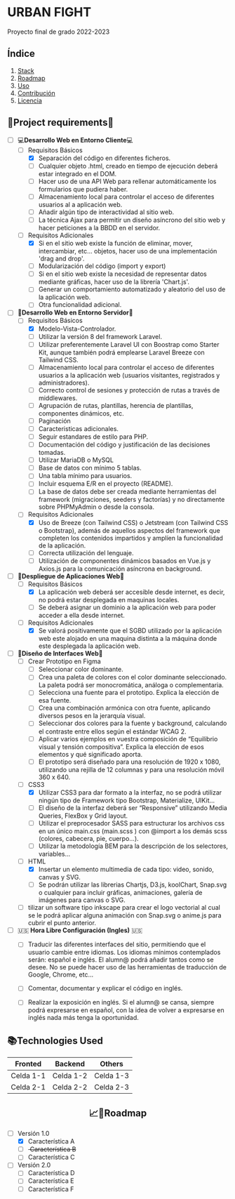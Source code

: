 # URBAN FIGHT
Proyecto final de grado 2022-2023

## Índice

1. [Stack](#STACK)
2. [Roadmap](#ROADMAP)
3. [Uso](#uso)
4. [Contribución](#contribución)
5. [Licencia](#licencia)

📄Project requirements📄
-----------------
- [ ] 💻**Desarrollo Web en Entorno Cliente**💻
	- [ ] Requisitos Básicos
 		- [x] Separación del código en diferentes ficheros.
 		- [ ] Cualquier objeto .html, creado en tiempo de ejecución deberá estar integrado en el DOM.
 		- [ ] Hacer uso de una API Web para rellenar automáticamente los formularios que pudiera haber.
 		- [ ] Almacenamiento local para controlar el acceso de diferentes usuarios al a aplicación web.
 		- [ ] Añadir algún tipo de interactividad al sitio web.
 		- [ ] La técnica Ajax para permitir un diseño asíncrono del sitio web y hacer peticiones a la BBDD en el servidor.
 
	- [ ] Requisitos Adicionales
 		- [x] Si en el sitio web existe la función de eliminar, mover, intercambiar, etc... objetos, hacer uso de una implementación 'drag and drop'.
 		- [ ] Modularización del código (import y export)
 		- [ ] Si en el sitio web existe la necesidad de representar datos mediante gráficas, hacer uso de la librería 'Chart.js'.
 		- [ ] Generar un comportamiento automatizado y aleatorio del uso de la aplicación web.
 		- [ ] Otra funcionalidad adicional.

- [ ] 🔌**Desarrollo Web en Entorno Servidor**🔌
	- [ ] Requisitos Básicos
 		- [x] Modelo-Vista-Controlador.
 		- [ ] Utilizar la versión 8 del framework Laravel.
 		- [ ] Utilizar preferentemente Laravel UI con Boostrap como Starter Kit, aunque también podrá emplearse Laravel Breeze con Tailwind CSS.
 		- [ ] Almacenamiento local para controlar el acceso de diferentes usuarios a la aplicación web (usuarios visitantes, registrados y administradores).
 		- [ ] Correcto control de sesiones y protección de rutas a través de middlewares.
 		- [ ] Agrupación de rutas, plantillas, herencia de plantillas, componentes dinámicos, etc.
 		- [ ] Paginación
 		- [ ] Caracteristicas adicionales.
 		- [ ] Seguir estandares de estilo para PHP.
 		- [ ] Documentación del código y justificación de las decisiones tomadas.
 		- [ ] Utilizar MariaDB o MySQL
 		- [ ] Base de datos con mínimo 5 tablas.
 		- [ ] Una tabla mínimo para usuarios.
 		- [ ] Incluir esquema E/R en el proyecto (README).
 		- [ ] La base de datos debe ser creada mediante herramientas del framework (migraciones, seeders y factorías) y no directamente sobre PHPMyAdmin o desde la consola.
 
	- [ ] Requisitos Adicionales
 		- [x] Uso de Breeze (con Tailwind CSS) o Jetstream (con Tailwind CSS o Bootstrap), además de aquellos aspectos del framework que completen los contenidos impartidos y amplíen la funcionalidad de la aplicación.
 		- [ ] Correcta utilización del lenguaje.
 		- [ ] Utilización de componentes dinámicos basados en Vue.js y Axios.js para la comunicación asíncrona en background.

- [ ] 🚀**Despliegue de Aplicaciones Web**🚀
	- [ ] Requisitos Básicos
 		- [x] La aplicación web deberá ser accesible desde internet, es decir, no podrá estar desplegada en maquinas locales.
 		- [ ] Se deberá asignar un dominio a la aplicación web para poder acceder a ella desde internet.
 
	- [ ] Requisitos Adicionales
 		- [x] Se valorá positivamente que el SGBD utilizado por la aplicación web este alojado en una maquina distinta a la máquina donde este desplegada la aplicación web.
 
- [ ] 🌈**Diseño de Interfaces Web**🌈
	- [ ] Crear Prototipo en Figma
 		- [ ] Seleccionar color dominante.
 		- [ ] Crea una paleta de colores con el color dominante seleccionado. La paleta podrá ser monocromática, análoga o complementaria.
 		- [ ] Selecciona una fuente para el prototipo. Explica la elección de esa fuente.
 		- [ ] Crea una combinación armónica con otra fuente, aplicando diversos pesos en la jerarquía visual.
 		- [ ] Seleccionar dos colores para la fuente y background, calculando el contraste entre ellos según el estándar WCAG 2.
 		- [ ] Aplicar varios ejemplos en vuestra composición de “Equilibrio visual y tensión compositiva”. Explica la elección de esos elementos y qué significado aporta.
 		- [ ] El prototipo será diseñado para una resolución de 1920 x 1080, utilizando una rejilla de 12 columnas y para una resolución móvil 360 x 640.
 
	- [ ] CSS3
 		- [x] Utilizar CSS3 para dar formato a la interfaz, no se podrá utilizar ningún tipo de Framework tipo Bootstrap, Materialize, UIKit...
 		- [ ] El diseño de la interfaz deberá ser “Responsive” utilizando Media Queries, FlexBox y Grid layout.
 		- [ ] Utilizar el preprocesador SASS para estructurar los archivos css en un único main.css (main.scss ) con @import a los demás scss (colores, cabecera, pie, cuerpo…).
 		- [ ] Utilizar la metodología BEM para la descripción de los selectores, variables...
 	
 	- [ ] HTML
 		- [x] Insertar un elemento multimedia de cada tipo: video, sonido, canvas y SVG.
 		- [ ] Se podrán utilizar las librerias Chartjs, D3.js, koolChart, Snap.svg o cualquier para incluir gráficas, animaciones, galería de imágenes para canvas o SVG.
 	
	- [ ] tilizar un software tipo inkscape para crear el logo vectorial al cual se le podrá aplicar alguna animación con Snap.svg o anime.js para cubrir el punto anterior.

- [ ] 🇺🇸 **Hora Libre Configuración (Ingles)** 🇺🇸
	- [ ] Traducir las diferentes interfaces del sitio, permitiendo que el usuario cambie entre idiomas. Los idiomas mínimos contemplados serán: español e inglés. El alumn@ podrá añadir tantos como se desee. No se puede hacer uso de las herramientas de traducción de Google, Chrome, etc...
	- [ ] Comentar, documentar y explicar el código en inglés.
	- [ ] Realizar la exposición en inglés. Si el alumn@ se cansa, siempre podrá expresarse en español, con la idea de volver a expresarse en inglés nada más tenga la oportunidad.
 		



 📚Technologies Used
-----------------
 | **Fronted** | **Backend** | **Others** |
 |-------------|-------------|-------------|
 | Celda 1-1   | Celda 1-2   | Celda 1-3   |
 | Celda 2-1   | Celda 2-2   | Celda 2-3   |
 
<h2 align="center">📈📝Roadmap</h2>

- [ ] Versión 1.0
  - [x] Característica A
  - [ ] <s> Característica B </s>
  - [ ] Característica C

- [ ] Versión 2.0
  - [ ] Característica D
  - [ ] Característica E
  - [ ] Característica F
